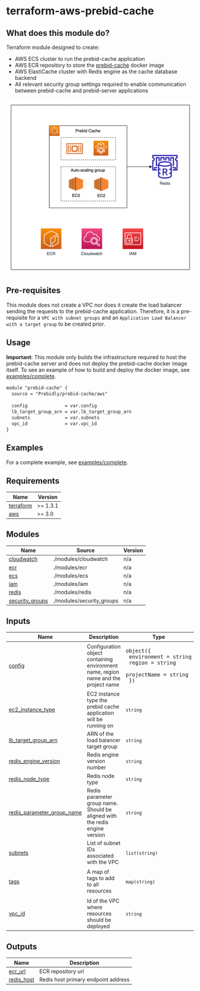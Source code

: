 # terraform-aws-prebid-cache

## What does this module do?
Terraform module designed to create: 

* AWS ECS cluster to run the prebid-cache application   
* AWS ECR repository to store the [prebid-cache](https://github.com/prebid/prebid-cache) docker image
* AWS ElastiCache cluster with Redis engine as the cache database backend
* All relevant security group settings required to enable communication between prebid-cache and prebid-server applications

![img.png](https://github.com/Prebidly/terraform-aws-prebid-cache/blob/main/img.png?raw=true)

## Pre-requisites
This module does not create a VPC nor does it create the load balancer sending the requests to the prebid-cache application.
Therefore, it is a pre-requisite for a `VPC with subnet groups` and an `Application Load Balancer with a target group` to be created prior.

## Usage
**Important**: This module only builds the infrastructure required to host the prebid-cache server and does not deploy the prebid-cache docker image itself. To see an example of how to build and deploy the docker image, see [examples/complete](https://github.com/Prebidly/terraform-aws-prebid-cache/tree/main/examples/complete).

```
module "prebid-cache" {
  source = "Prebidly/prebid-cache/aws"

  config              = var.config
  lb_target_group_arn = var.lb_target_group_arn
  subnets             = var.subnets
  vpc_id              = var.vpc_id
}
```

## Examples
For a complete example, see [examples/complete](https://github.com/Prebidly/terraform-aws-prebid-cache/tree/main/examples/complete).

<!-- BEGIN_TF_DOCS -->
## Requirements

| Name | Version   |
|------|-----------|
| <a name="requirement_terraform"></a> [terraform](#requirement\_terraform) | \>= 1.3.1 |
| <a name="requirement_aws"></a> [aws](#requirement\_aws) | \>= 3.0   |


## Modules

| Name | Source | Version |
|------|--------|---------|
| <a name="module_cloudwatch"></a> [cloudwatch](#module\_cloudwatch) | ./modules/cloudwatch | n/a |
| <a name="module_ecr"></a> [ecr](#module\_ecr) | ./modules/ecr | n/a |
| <a name="module_ecs"></a> [ecs](#module\_ecs) | ./modules/ecs | n/a |
| <a name="module_iam"></a> [iam](#module\_iam) | ./modules/iam | n/a |
| <a name="module_redis"></a> [redis](#module\_redis) | ./modules/redis | n/a |
| <a name="module_security_groups"></a> [security\_groups](#module\_security\_groups) | ./modules/security_groups | n/a |


## Inputs

| Name | Description | Type | Default | Required |
|------|-------------|------|---------|:--------:|
| <a name="input_config"></a> [config](#input\_config) | Configuration object containing environment name, region name and the project name | <pre>object({<br>    environment = string<br>    region      = string<br>    projectName = string<br>  })</pre> | n/a | yes |
| <a name="input_ec2_instance_type"></a> [ec2\_instance\_type](#input\_ec2\_instance\_type) | EC2 instance type the prebid cache application will be running on | `string` | `"t2.micro"` | no |
| <a name="input_lb_target_group_arn"></a> [lb\_target\_group\_arn](#input\_lb\_target\_group\_arn) | ARN of the load balancer target group | `string` | n/a | yes |
| <a name="input_redis_engine_version"></a> [redis\_engine\_version](#input\_redis\_engine\_version) | Redis engine version number | `string` | `"6.2"` | no |
| <a name="input_redis_node_type"></a> [redis\_node\_type](#input\_redis\_node\_type) | Redis node type | `string` | `"cache.t2.small"` | no |
| <a name="input_redis_parameter_group_name"></a> [redis\_parameter\_group\_name](#input\_redis\_parameter\_group\_name) | Redis parameter group name. Should be aligned with the redis engine version | `string` | `"default.redis6.x"` | no |
| <a name="input_subnets"></a> [subnets](#input\_subnets) | List of subnet IDs associated with the VPC | `list(string)` | n/a | yes |
| <a name="input_tags"></a> [tags](#input\_tags) | A map of tags to add to all resources | `map(string)` | <pre>{<br>  "project": "prebid-cache"<br>}</pre> | no |
| <a name="input_vpc_id"></a> [vpc\_id](#input\_vpc\_id) | Id of the VPC where resources should be deployed | `string` | n/a | yes |

## Outputs

| Name | Description |
|------|-------------|
| <a name="output_ecr_url"></a> [ecr\_url](#output\_ecr\_url) | ECR repository url |
| <a name="output_redis_host"></a> [redis\_host](#output\_redis\_host) | Redis host primary endpoint address |
<!-- END_TF_DOCS -->